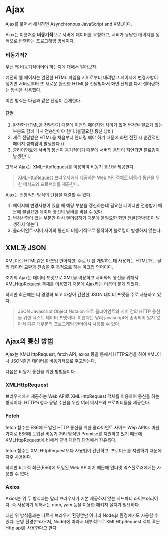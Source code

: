 # Ajax

Ajax를 풀어서 해석하면 Asynchronous JavaScript and XML이다.

Ajax는 이름처럼 **비동기적**으로 서버에 데이터를 요청하고, 서버가 응답한 데이터를 동적으로 반영하는 프로그래밍 방식이다.

### 비동기적?

우선 왜 비동기적이어야 하는지에 대해서 알아보자.

예전의 웹 페이지는 완전한 HTML 파일을 서버로부터 내려받고 페이지에 변경사항이 생기면 서버로부터 또 새로운 완전한 HTML을 전달받아서 화면 전체를 다시 렌더링하는 방식을 사용했다.

이런 방식은 다음과 같은 단점이 존재한다.

#### 단점

1. 완전한 HTML을 전달받기 때문에 이전의 페이지와 차이가 없어 변경될 필요가 없는 부분도 함께 다시 전송받아야 한다.(불필요한 통신 낭비)
2. 새로 전달받은 HTML을 처음부터 렌더링 해야 하기 때문에 화면 전환 시 순간적인 페이지 깜빡임이 발생한다.()
3. 클라이언트와 서버의 통신이 동기적이기 때문에 서버의 응답이 지연되면 블로킹이 발생한다.

그래서 Ajax는 XMLHttpRequest를 이용하여 비동기 통신을 제공한다.

> XMLHttpRequest
> 브라우저에서 제공하는 Web API 객체로 비동기 통신을 위한 메서드와 프로퍼티를 제공한다.

Ajax는 전통적인 방식의 단점을 해결할 수 있다.

1. 페이지에 변경사항이 있을 때 해당 부분을 갱신하는데 필요한 데이터만 전송받기 때문에 불필요한 데이터 통신의 낭비를 막을 수 있다.
2. 변경사항이 있는 부분만 다시 렌더링하기 때문에 불필요한 화면 전환(깜박임)이 발생하지 않는다.
3. 클라이언트-서버 사이의 통신이 비동기적으로 동작하여 블로킹이 발생하지 않는다.



## XML과 JSON
XML이란 HTML같은 마크업 언어지만, 주로 UI를 개발하는데 사용되는 HTML과는 달리 데이터 교환과 전송을 주 목적으로 하는 마크업 언어이다.

초기의 Ajax는 데이터 포맷으로 XML을 이용하고 서버와의 통신을 위해서 XMLHttpRequest 객체를 이용했기 때문에 Ajax라는 이름이 붙게 되었다.

하지만 최근에는 더 경량화 되고 파싱이 간편한 JSON 데이터 포맷을 주로 사용하고 있다.
> JSON
Javascript Object Notaion 으로 클라이언트와 서버 간의 HTTP 통신을 위한 텍스트 데이터 포맷이다.
이름과는 달리 javascript에 종속되어 있지 않아서 다른 대부분의 프로그래밍 언어에서 사용할 수 있다.


## Ajax의 통신 방법
Ajax는 XMLHttpRequest, fetch API, axios 등을 통해서 HTTP요청을 하여 XML이나 JSON같은 데이터를 비동기적으로 주고받는다.

다음은 비동기 통신을 위한 방법들이다.

### XMLHttpRequest
브라우저에서 제공하는 Web API로 XMLHttpRequest 객체를 이용하여 통신을 하는 방식이다.
HTTP요청과 응답 수신을 위한 여러 메서드와 프로퍼티들을 제공한다.

### Fetch
fetch 함수는 ES6에 도입된 HTTP 통신을 위한 클라이언트 사이드 Wep API다. 마찬가지로 ES6에 도입된 비동기 처리 방식인 Promise를 지원하고 있기 때문에 XMLHttpRequest에 비해서 콜백 패턴의 단점에서 자유롭다.

fetch 함수는 XMLHttpRequest보다 사용법이 간단하고, 프로미스를 지원하기 때문에 자주 사용된다.

하지만 비교적 최근(ES6)에 도입된 Web API이기 때문에 인터넷 익스플로러에서는 사용할 수 없다.

### Axios
Axios는 위 두 방식과는 달리 브라우저가 기본 제공하지 않는 서드파티 라이브러리이다. 
즉 사용하기 위해서는 npm, yam 등을 이용한 패키지 설치가 필요하다.

대신 위 방식들과는 다르게 브라우저 환경뿐만 아니라 Node.js 환경에서도 사용할 수 있다.
운영 환경(브라우저, Node)에 따라서 내부적으로 XMLHttpRequest 객체 혹은 Http api를 사용한다고 한다.

